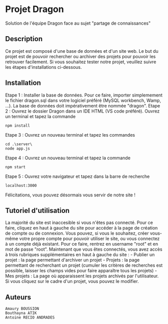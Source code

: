 # Projet Dragon
Solution de l'équipe Dragon face au sujet "partage de connaissances"

## Description
Ce projet est composé d'une base de données et d'un site web. Le but du projet est de pouvoir rechercher ou archiver des
projets pour pouvoir les retrouver facilement. Si vous souhaitez tester notre projet, veuillez suivre les étapes 
d'installations ci-dessous.

## Installation
Etape 1 : Installer la base de données. Pour ce faire, importer simplemement le fichier dragon.sql dans votre logiciel préféré
(MySQL workbench, Wamp, ...). La base de données doit impérativement être nommée "dragon".
Etape 2 : Ouvrez le dossier Dragon dans un IDE HTML (VS code préféré). Ouvrez un terminal et tapez la commande
```
npm install
```
Etape 3 : Ouvrez un nouveau terminal et tapez les commandes
```
cd .\server\
node app.js
```
Etape 4 : Ouvrez un nouveau terminal et tapez la commande
```
npm start
```
Etape 5 : Ouvrez votre navigateur et tapez dans la barre de recherche 
```
localhost:3000
```

Félicitations, vous pouvez désormais vous servir de notre site ! 

## Tutoriel d'utilisation

La majorité du site est inaccesible si vous n'êtes pas connecté. Pour ce faire, cliquez en haut à gauche du site pour accéder
à la page de création de compte ou de connexion. Vous pouvez, si vous le souhaitez, créer vous-même votre propre compte pour
pouvoir utiliser le site, ou vous connectez à un compte déjà existant. Pour ce faire, rentrez en username "root" et en mot
de passe "root".
Maintenant que vous êtes connectés, vous avez accès à trois rubriques supplémentaires en haut à gauche du site :
	- Publier un projet : la page permettant d'archiver un projet
	- Projets : la page permettant de recherchant un projet (cumuler les critères de recherches est possible, laisser
	les champs vides pour faire apparaître tous les projets)
	- Mes projets : La page où apparaissent les projets archivés par l'utilisateur. Si vous cliquez sur le cadre d'un
	projet, vous pouvez le modifier.

## Auteurs
```
Amaury BOUSSION
Bouthayna ATIK
Antoine RECIO ANDRADES
```



